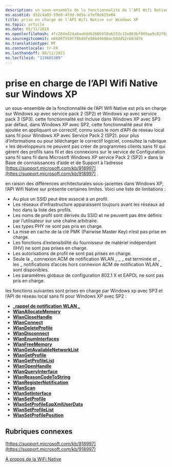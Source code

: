 ```yaml
---
description: un sous-ensemble de la fonctionnalité de l’API Wifi Native est pris en charge sur Windows xp avec service pack 2 (SP2) et Windows xp avec service pack 3 (SP3).
ms.assetid: d32c4a03-59e8-4fdd-9d5a-e7ef0eb25e84
title: prise en charge de l’API Wifi Native sur Windows XP
ms.topic: article
ms.date: 05/31/2018
ms.openlocfilehash: 4fc284ed24a6aa6ddb266b410a6233c15e063bf909aa9c82f0afa3dc070c9289
ms.sourcegitcommit: e6600f550f79bddfe58bd4696ac50dd52cb03d7e
ms.translationtype: MT
ms.contentlocale: fr-FR
ms.lasthandoff: 08/11/2021
ms.locfileid: "119685309"
---
```

# <a name="native-wifi-api-support-on-windows-xp"></a>prise en charge de l’API Wifi Native sur Windows XP

un sous-ensemble de la fonctionnalité de l’API Wifi Native est pris en charge sur Windows xp avec service pack 2 (SP2) et Windows xp avec service pack 3 (SP3). cette fonctionnalité est incluse dans Windows XP avec SP3 par défaut. dans Windows XP avec SP2, cette fonctionnalité peut être ajoutée en appliquant un correctif, connu sous le nom d’API de réseau local sans fil pour Windows XP avec Service Pack 2 (SP2). pour plus d’informations ou pour télécharger le correctif logiciel, consultez la rubrique « les développeurs ne peuvent pas créer de programmes clients sans fil qui gèrent des profils sans fil et des connexions sur le service de Configuration sans fil sans fil dans Microsoft Windows XP service Pack 2 (SP2) » dans la Base de connaissances d’aide et de Support à l’adresse [https://support.microsoft.com/kb/918997](https://support.microsoft.com/kb/918997) .

en raison des différences architecturales sous-jacentes dans Windows XP, l’API Wifi Native sur présente certaines limites. Voici une liste de limitations :

-   Au plus un SSID peut être associé à un profil.
-   Les réseaux d’infrastructure apparaissent toujours avant les réseaux ad hoc dans la liste des profils.
-   Les noms de profil sont dérivés du SSID et ne peuvent pas être définis par l’utilisateur sur une chaîne arbitraire.
-   Les types PHY ne sont pas pris en charge.
-   La mise en cache de la clé PMK (Pairwise Master Key) n’est pas prise en charge.
-   Les fonctions d’extensibilité du fournisseur de matériel indépendant (IHV) ne sont pas prises en charge.
-   Les autorisations de profil ne sont pas prises en charge.
-   Seule la \_ connexion ACM de notification WLAN \_ \_ \_ est terminée et \_ les \_ notifications d’accès hors connexion ACM de notification WLAN \_ sont disponibles.
-   Les paramètres globaux de configuration 802.1 X et EAPOL ne sont pas pris en charge.

les fonctions suivantes sont prises en charge par Windows xp avec SP3 et l’API de réseau local sans fil pour Windows XP avec SP2 :

-   [**\_rappel de notification WLAN \_**](/windows/win32/api/wlanapi/nc-wlanapi-wlan_notification_callback)
-   [**WlanAllocateMemory**](/windows/desktop/api/wlanapi/nf-wlanapi-wlanallocatememory)
-   [**WlanCloseHandle**](/windows/desktop/api/wlanapi/nf-wlanapi-wlanclosehandle)
-   [**WlanConnect**](/windows/desktop/api/wlanapi/nf-wlanapi-wlanconnect)
-   [**WlanDeleteProfile**](/windows/desktop/api/wlanapi/nf-wlanapi-wlandeleteprofile)
-   [**WlanDisconnect**](/windows/desktop/api/wlanapi/nf-wlanapi-wlandisconnect)
-   [**WlanEnumInterfaces**](/windows/desktop/api/wlanapi/nf-wlanapi-wlanenuminterfaces)
-   [**WlanFreeMemory**](/windows/desktop/api/wlanapi/nf-wlanapi-wlanfreememory)
-   [**WlanGetAvailableNetworkList**](/windows/desktop/api/wlanapi/nf-wlanapi-wlangetavailablenetworklist)
-   [**WlanGetProfile**](/windows/desktop/api/wlanapi/nf-wlanapi-wlangetprofile)
-   [**WlanGetProfileList**](/windows/desktop/api/wlanapi/nf-wlanapi-wlangetprofilelist)
-   [**WlanOpenHandle**](/windows/desktop/api/wlanapi/nf-wlanapi-wlanopenhandle)
-   [**WlanQueryInterface**](/windows/desktop/api/Wlanapi/nf-wlanapi-wlanqueryinterface)
-   [**WlanReasonCodeToString**](/windows/desktop/api/wlanapi/nf-wlanapi-wlanreasoncodetostring)
-   [**WlanRegisterNotification**](/windows/desktop/api/wlanapi/nf-wlanapi-wlanregisternotification)
-   [**WlanScan**](/windows/desktop/api/wlanapi/nf-wlanapi-wlanscan)
-   [**WlanSetInterface**](/windows/desktop/api/Wlanapi/nf-wlanapi-wlansetinterface)
-   [**WlanSetProfile**](/windows/desktop/api/wlanapi/nf-wlanapi-wlansetprofile)
-   [**WlanSetProfileEapXmlUserData**](/windows/desktop/api/wlanapi/nf-wlanapi-wlansetprofileeapxmluserdata)
-   [**WlanSetProfileList**](/windows/desktop/api/wlanapi/nf-wlanapi-wlansetprofilelist)
-   [**WlanSetProfilePosition**](/windows/desktop/api/wlanapi/nf-wlanapi-wlansetprofileposition)

## <a name="related-topics"></a>Rubriques connexes

<dl> <dt>

[https://support.microsoft.com/kb/918997](https://support.microsoft.com/kb/918997)
</dt> <dt>

[À propos de la WiFi Native](about-native-wifi.md)
</dt> </dl>

 

 
